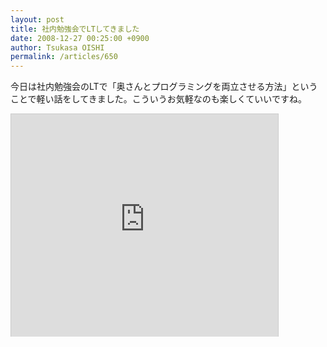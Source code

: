 ```yaml
---
layout: post
title: 社内勉強会でLTしてきました
date: 2008-12-27 00:25:00 +0900
author: Tsukasa OISHI
permalink: /articles/650
---
```



今日は社内勉強会のLTで「奥さんとプログラミングを両立させる方法」ということで軽い話をしてきました。こういうお気軽なのも楽しくていいですね。  

<iframe src="https://www.slideshare.net/slideshow/embed_code/10615278" width="427" height="356" frameborder="0" marginwidth="0" marginheight="0" scrolling="no" style="border:1px solid #CCC;border-width:1px 1px 0;margin-bottom:5px" allowfullscreen webkitallowfullscreen mozallowfullscreen></iframe>  

